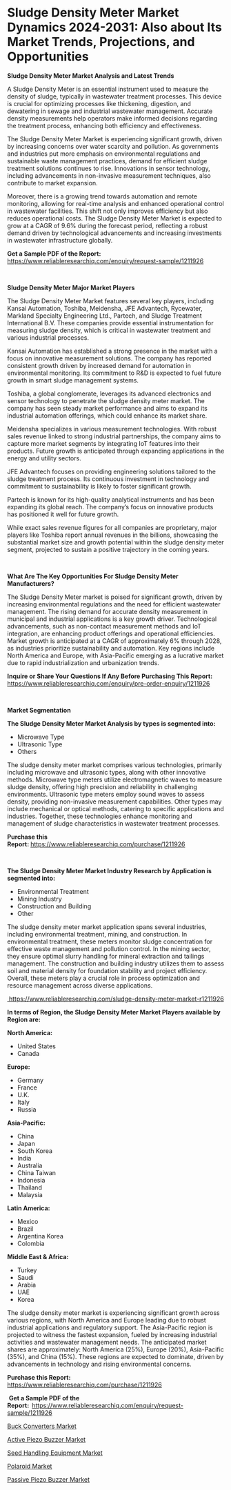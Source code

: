 <p><h1>Sludge Density Meter Market Dynamics 2024-2031: Also about Its Market Trends, Projections, and Opportunities</h1></p><p><strong>Sludge Density Meter Market Analysis and Latest Trends</strong></p>
<p><p>A Sludge Density Meter is an essential instrument used to measure the density of sludge, typically in wastewater treatment processes. This device is crucial for optimizing processes like thickening, digestion, and dewatering in sewage and industrial wastewater management. Accurate density measurements help operators make informed decisions regarding the treatment process, enhancing both efficiency and effectiveness.</p><p>The Sludge Density Meter Market is experiencing significant growth, driven by increasing concerns over water scarcity and pollution. As governments and industries put more emphasis on environmental regulations and sustainable waste management practices, demand for efficient sludge treatment solutions continues to rise. Innovations in sensor technology, including advancements in non-invasive measurement techniques, also contribute to market expansion. </p><p>Moreover, there is a growing trend towards automation and remote monitoring, allowing for real-time analysis and enhanced operational control in wastewater facilities. This shift not only improves efficiency but also reduces operational costs. The Sludge Density Meter Market is expected to grow at a CAGR of 9.6% during the forecast period, reflecting a robust demand driven by technological advancements and increasing investments in wastewater infrastructure globally.</p></p>
<p><strong>Get a Sample PDF of the Report:&nbsp;</strong> <a href="https://www.reliableresearchiq.com/enquiry/request-sample/1211926?utm_campaign=104&utm_medium=2&utm_source=Github&utm_content=ia&utm_term=17122024&utm_id=sludge-density-meter">https://www.reliableresearchiq.com/enquiry/request-sample/1211926</a></p>
<p>&nbsp;</p>
<p><strong>Sludge Density Meter Major Market Players</strong></p>
<p><p>The Sludge Density Meter Market features several key players, including Kansai Automation, Toshiba, Meidensha, JFE Advantech, Rycewater, Markland Specialty Engineering Ltd., Partech, and Sludge Treatment International B.V. These companies provide essential instrumentation for measuring sludge density, which is critical in wastewater treatment and various industrial processes.</p><p>Kansai Automation has established a strong presence in the market with a focus on innovative measurement solutions. The company has reported consistent growth driven by increased demand for automation in environmental monitoring. Its commitment to R&D is expected to fuel future growth in smart sludge management systems.</p><p>Toshiba, a global conglomerate, leverages its advanced electronics and sensor technology to penetrate the sludge density meter market. The company has seen steady market performance and aims to expand its industrial automation offerings, which could enhance its market share.</p><p>Meidensha specializes in various measurement technologies. With robust sales revenue linked to strong industrial partnerships, the company aims to capture more market segments by integrating IoT features into their products. Future growth is anticipated through expanding applications in the energy and utility sectors.</p><p>JFE Advantech focuses on providing engineering solutions tailored to the sludge treatment process. Its continuous investment in technology and commitment to sustainability is likely to foster significant growth.</p><p>Partech is known for its high-quality analytical instruments and has been expanding its global reach. The company’s focus on innovative products has positioned it well for future growth.</p><p>While exact sales revenue figures for all companies are proprietary, major players like Toshiba report annual revenues in the billions, showcasing the substantial market size and growth potential within the sludge density meter segment, projected to sustain a positive trajectory in the coming years.</p></p>
<p>&nbsp;</p>
<p><strong>What Are The Key Opportunities For Sludge Density Meter Manufacturers?</strong></p>
<p><p>The Sludge Density Meter market is poised for significant growth, driven by increasing environmental regulations and the need for efficient wastewater management. The rising demand for accurate density measurement in municipal and industrial applications is a key growth driver. Technological advancements, such as non-contact measurement methods and IoT integration, are enhancing product offerings and operational efficiencies. Market growth is anticipated at a CAGR of approximately 6% through 2028, as industries prioritize sustainability and automation. Key regions include North America and Europe, with Asia-Pacific emerging as a lucrative market due to rapid industrialization and urbanization trends.</p></p>
<p><strong>Inquire or Share Your Questions If Any Before Purchasing This Report:</strong> <a href="https://www.reliableresearchiq.com/enquiry/pre-order-enquiry/1211926?utm_campaign=104&utm_medium=2&utm_source=Github&utm_content=ia&utm_term=17122024&utm_id=sludge-density-meter">https://www.reliableresearchiq.com/enquiry/pre-order-enquiry/1211926</a></p>
<p>&nbsp;</p>
<p><strong>Market Segmentation</strong></p>
<p><strong>The Sludge Density Meter Market Analysis by types is segmented into:</strong></p>
<p><ul><li>Microwave Type</li><li>Ultrasonic Type</li><li>Others</li></ul></p>
<p><p>The sludge density meter market comprises various technologies, primarily including microwave and ultrasonic types, along with other innovative methods. Microwave type meters utilize electromagnetic waves to measure sludge density, offering high precision and reliability in challenging environments. Ultrasonic type meters employ sound waves to assess density, providing non-invasive measurement capabilities. Other types may include mechanical or optical methods, catering to specific applications and industries. Together, these technologies enhance monitoring and management of sludge characteristics in wastewater treatment processes.</p></p>
<p><strong>Purchase this Report:&nbsp;</strong><a href="https://www.reliableresearchiq.com/purchase/1211926?utm_campaign=104&utm_medium=2&utm_source=Github&utm_content=ia&utm_term=17122024&utm_id=sludge-density-meter">https://www.reliableresearchiq.com/purchase/1211926</a></p>
<p>&nbsp;</p>
<p><strong>The Sludge Density Meter Market Industry Research by Application is segmented into:</strong></p>
<p><ul><li>Environmental Treatment</li><li>Mining Industry</li><li>Construction and Building</li><li>Other</li></ul></p>
<p><p>The sludge density meter market application spans several industries, including environmental treatment, mining, and construction. In environmental treatment, these meters monitor sludge concentration for effective waste management and pollution control. In the mining sector, they ensure optimal slurry handling for mineral extraction and tailings management. The construction and building industry utilizes them to assess soil and material density for foundation stability and project efficiency. Overall, these meters play a crucial role in process optimization and resource management across diverse applications.</p></p>
<p><a href="https://www.reliableresearchiq.com/sludge-density-meter-market-r1211926?utm_campaign=104&utm_medium=2&utm_source=Github&utm_content=ia&utm_term=17122024&utm_id=sludge-density-meter">&nbsp;https://www.reliableresearchiq.com/sludge-density-meter-market-r1211926</a></p>
<p><strong>In terms of Region, the Sludge Density Meter Market Players available by Region are:</strong></p>
<p>
    <p> <strong> North America: </strong>
        <ul>
            <li>United States</li>
            <li>Canada</li>
        </ul>
        </p> 
    <p> <strong> Europe: </strong>
        <ul>
            <li>Germany</li>
            <li>France</li>
            <li>U.K.</li>
            <li>Italy</li>
            <li>Russia</li>
        </ul>
        </p> 
    <p> <strong> Asia-Pacific: </strong>
        <ul>
            <li>China</li>
            <li>Japan</li>
            <li>South Korea</li>
            <li>India</li>
            <li>Australia</li>
            <li>China Taiwan</li>
            <li>Indonesia</li>
            <li>Thailand</li>
            <li>Malaysia</li>
        </ul>
        </p> 
    <p> <strong> Latin America: </strong>
        <ul>
            <li>Mexico</li>
            <li>Brazil</li>
            <li>Argentina Korea</li>
            <li>Colombia</li>
        </ul>
        </p> 
    <p> <strong> Middle East & Africa: </strong>
        <ul>
            <li>Turkey</li>
            <li>Saudi</li>
            <li>Arabia</li>
            <li>UAE</li>
            <li>Korea</li>
        </ul>
    </p>
    </p>
<p><p>The sludge density meter market is experiencing significant growth across various regions, with North America and Europe leading due to robust industrial applications and regulatory support. The Asia-Pacific region is projected to witness the fastest expansion, fueled by increasing industrial activities and wastewater management needs. The anticipated market shares are approximately: North America (25%), Europe (20%), Asia-Pacific (35%), and China (15%). These regions are expected to dominate, driven by advancements in technology and rising environmental concerns.</p></p>
<p><strong>Purchase this Report: </strong><a href="https://www.reliableresearchiq.com/purchase/1211926?utm_campaign=104&utm_medium=2&utm_source=Github&utm_content=ia&utm_term=17122024&utm_id=sludge-density-meter">https://www.reliableresearchiq.com/purchase/1211926</a></p>
<p>&nbsp;<strong>Get a Sample PDF of the Report:&nbsp;&nbsp;</strong><a href="https://www.reliableresearchiq.com/enquiry/request-sample/1211926?utm_campaign=104&utm_medium=2&utm_source=Github&utm_content=ia&utm_term=17122024&utm_id=sludge-density-meter">https://www.reliableresearchiq.com/enquiry/request-sample/1211926</a></p>
<p><strong></strong></p>
<p><p><a href="https://www.linkedin.com/pulse/in-depth-analysis-buck-converters-market-size-share-revenue-yyike?utm_campaign=104&utm_medium=2&utm_source=Github&utm_content=ia&utm_term=17122024&utm_id=sludge-density-meter">Buck Converters Market</a></p><p><a href="https://www.linkedin.com/pulse/unlocking-insights-active-piezo-buzzer-market-2024-2031-45-vleve?utm_campaign=104&utm_medium=2&utm_source=Github&utm_content=ia&utm_term=17122024&utm_id=sludge-density-meter">Active Piezo Buzzer Market</a></p><p><a href="https://github.com/sherikacas30/Market-Research-Report-List-1/blob/main/seed-handling-equipment-market.md?utm_campaign=104&utm_medium=2&utm_source=Github&utm_content=ia&utm_term=17122024&utm_id=sludge-density-meter">Seed Handling Equipment Market</a></p><p><a href="https://www.linkedin.com/pulse/valuation-production-cost-growth-factors-polaroid-r0qte?utm_campaign=104&utm_medium=2&utm_source=Github&utm_content=ia&utm_term=17122024&utm_id=sludge-density-meter">Polaroid Market</a></p><p><a href="https://www.linkedin.com/pulse/c-glance-reports-anmec?utm_campaign=104&utm_medium=2&utm_source=Github&utm_content=ia&utm_term=17122024&utm_id=sludge-density-meter">Passive Piezo Buzzer Market</a></p></p>